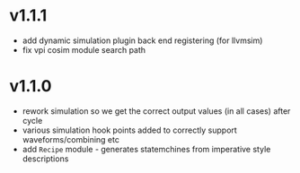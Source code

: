 # v1.1.1

* add dynamic simulation plugin back end registering (for llvmsim)
* fix vpi cosim module search path

# v1.1.0

* rework simulation so we get the correct output values (in all cases) after cycle
* various simulation hook points added to correctly support waveforms/combining etc
* add `Recipe` module - generates statemchines from imperative style descriptions
